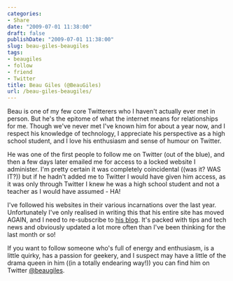 ```yaml
---
categories:
- Share
date: "2009-07-01 11:38:00"
draft: false
publishDate: "2009-07-01 11:38:00"
slug: beau-giles-beaugiles
tags:
- beaugiles
- follow
- friend
- Twitter
title: Beau Giles (@BeauGiles)
url: /beau-giles-beaugiles/
---
```

Beau is one of my few core Twitterers who I haven't actually ever met in
person. But he's the epitome of what the internet means for
relationships for me. Though we've never met I've known him for about a
year now, and I respect his knowledge of technology, I appreciate his
perspective as a high school student, and I love his enthusiasm and
sense of humour on Twitter.

He was one of the first people to follow me on Twitter (out of the
blue), and then a few days later emailed me for access to a locked
website I administer. I'm pretty certain it was completely coincidental
((was it? WAS IT?)) but if he hadn't added me to Twitter I would have
given him access, as it was only through Twitter I knew he was a high
school student and not a teacher as I would have assumed - HA!

I've followed his websites in their various incarnations over the last
year. Unfortunately I've only realised in writing this that his entire
site has moved AGAIN, and I need to re-subscribe to [his
blog](http://sellingexpectations.com/). It's packed with tips and tech
news and obviously updated a lot more often than I've been thinking for
the last month or so!

If you want to follow someone who's full of energy and enthusiasm, is a
little quirky, has a passion for geekery, and I suspect may have a
little of the drama queen in him ((in a totally endearing way!)) you can
find him on Twitter [@beaugiles](http://twitter.com/beaugiles).